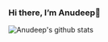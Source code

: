 ### Hi there, I’m Anudeep👋

![Anudeep's github stats](https://github-readme-stats.vercel.app/api?username=anudeepreddy)

<!--
**anudeepreddy/anudeepreddy** is a ✨ _special_ ✨ repository because its `README.md` (this file) appears on your GitHub profile.

Here are some ideas to get you started:

- 🔭 I’m currently working on Rea
- 🌱 I’m currently learning ...
- 👯 I’m looking to collaborate on ...
- 🤔 I’m looking for help with bugbounty
- 💬 Ask me about anything
- 📫 How to reach me: 
- 😄 Pronouns: ...
- ⚡ Fun fact: ...
-->
